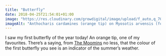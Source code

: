 ```yaml
---
title: "Butterfly"
date: 2018-04-25T21:54:01+01:00
image: "https://res.cloudinary.com/growdigital/image/upload/f_auto,q_70,w_736/v1544109830/orange-tip-butterfly-40802054895.jpg"
imageAlt: "Anthocharis cardamines (orange tip) on Myosotis arvensis (forget-me-not) flowers"
---
```


I saw my first butterfly of the year today! An orange tip, one of my favourites. There’s a saying, from [The Moomins](https://en.wikipedia.org/wiki/Moomins) no less, that the colour of the first butterfly you see is an indicator of the summer’s weather.
